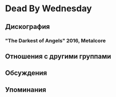 # Dead By Wednesday



## Дискография

### "The Darkest of Angels" 2016, Metalcore




## Отношения с другими группами


## Обсуждения


## Упоминания

